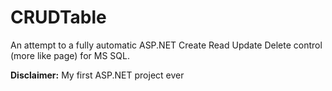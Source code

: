CRUDTable
=========

An attempt to a fully automatic ASP.NET Create Read Update Delete control (more like page) for MS SQL.

**Disclaimer:** My first ASP.NET project ever
